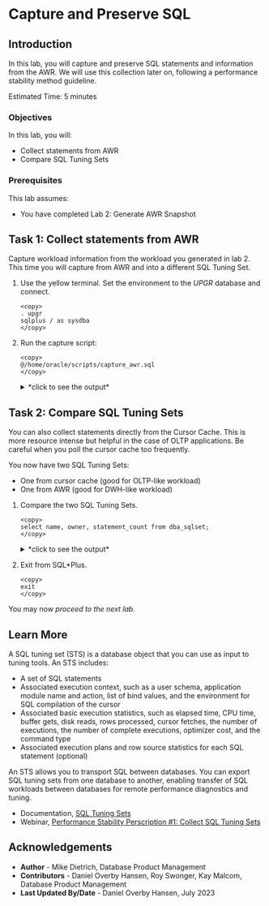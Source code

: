 # Capture and Preserve SQL

## Introduction

In this lab, you will capture and preserve SQL statements and information from the AWR. We will use this collection later on, following a performance stability method guideline.

Estimated Time: 5 minutes

[](videohub:1_p43f7t1o)

### Objectives

In this lab, you will:

* Collect statements from AWR
* Compare SQL Tuning Sets

### Prerequisites

This lab assumes:

- You have completed Lab 2: Generate AWR Snapshot

## Task 1: Collect statements from AWR

Capture workload information from the workload you generated in lab 2. This time you will capture from AWR and into a different SQL Tuning Set.

1. Use the yellow terminal. Set the environment to the *UPGR* database and connect.

    ```
    <copy>
    . upgr
    sqlplus / as sysdba
    </copy>
    ```

2.  Run the capture script:

    ```
    <copy>
    @/home/oracle/scripts/capture_awr.sql
    </copy>
    ```

    <details>
    <summary>*click to see the output*</summary>
    ``` text
    SQL> @/home/oracle/scripts/capture_awr.sql
    Snapshot Range between 111 and 120.
    There are 31 SQL Statements in STS_CaptureAWR.

    PL/SQL procedure successfully completed.
    ```
    </details>

    The script takes the longest-running statements from AWR and loads them into a new SQL Tuning Set. The snapshot range and the number of statements may vary. 

## Task 2: Compare SQL Tuning Sets

You can also collect statements directly from the Cursor Cache. This is more resource intense but helpful in the case of OLTP applications. Be careful when you poll the cursor cache too frequently.

You now have two SQL Tuning Sets:
- One from cursor cache (good for OLTP-like workload)
- One from AWR (good for DWH-like workload)

1. Compare the two SQL Tuning Sets.

    ```
    <copy>
    select name, owner, statement_count from dba_sqlset;
    </copy>
    ```

    <details>
    <summary>*click to see the output*</summary>
    ``` text
    SQL> select name, owner, statement_count from dba_sqlset;

    NAME                     OWNER STATEMENT_COUNT
    ---------------------- ------- ---------------
    STS_CaptureAWR             SYS              31
    STS_CaptureCursorCache     SYS              38
    ```
    </details>

    It is very likely that you will get different statement counts. One of the reasons could be that often, the capture from the cursor cache will catch more statements compared to those written down from ASH (Active Session History) into AWR. And it does not play any role for the lab whether the number of statements matches the number in the screenshots or not.

2. Exit from SQL*Plus.

    ```
    <copy>
    exit
    </copy>
    ```

You may now *proceed to the next lab*.

## Learn More

A SQL tuning set (STS) is a database object that you can use as input to tuning tools.
An STS includes:

- A set of SQL statements
- Associated execution context, such as a user schema, application module name and action, list of bind values, and the environment for SQL compilation of the cursor
- Associated basic execution statistics, such as elapsed time, CPU time, buffer gets, disk reads, rows processed, cursor fetches, the number of executions, the number of complete executions, optimizer cost, and the command type
- Associated execution plans and row source statistics for each SQL statement (optional)

An STS allows you to transport SQL between databases. You can export SQL tuning sets from one database to another, enabling transfer of SQL workloads between databases for remote performance diagnostics and tuning.

* Documentation, [SQL Tuning Sets](https://docs.oracle.com/en/database/oracle/oracle-database/19/tgsql/managing-sql-tuning-sets.html#GUID-DD136837-9921-4C73-ABB8-9F1DC22542C5)
* Webinar, [Performance Stability Perscription #1: Collect SQL Tuning Sets](https://www.youtube.com/watch?v=qCt1_Fc3JRs&t=3969s)

## Acknowledgements
* **Author** - Mike Dietrich, Database Product Management
* **Contributors** - Daniel Overby Hansen, Roy Swonger, Kay Malcom, Database Product Management
* **Last Updated By/Date** - Daniel Overby Hansen, July 2023
